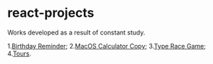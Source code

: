# react-projects

Works developed as a result of constant study.

1.[Birthday Reminder](https://github.com/GJayme/birthday-reminder);
2.[MacOS Calculator Copy](https://github.com/GJayme/ReactCalculator);
3.[Type Race Game](https://github.com/GJayme/type-race-game);
4.[Tours](https://github.com/GJayme/tours).
